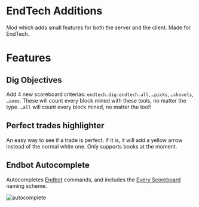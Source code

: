 # EndTech Additions

Mod which adds small features for both the server and the client. Made for EndTech.

# Features
## Dig Objectives
Add 4 new scoreboard criterias: `endtech.dig:endtech.all`, `…picks`, `…shovels`, `…axes`. 
These will count every block mined with these tools, no matter the type. `…all` will count every block mined, no matter the tool!

## Perfect trades highlighter
An easy way to see if a trade is perfect. If it is, it will add a yellow arrow instead of the normal white one. Only supports books
at the moment.

## Endbot Autocomplete
Autocompletes [Endbot](https://github.com/samipourquoi/endbot) commands, and includes
the [Every Scoreboard](https://github.com/samipourquoi/every-scoreboard) naming scheme.

![autocomplete](https://media.giphy.com/media/Nq9y4cfgJqSlxAJJXh/giphy.gif)
